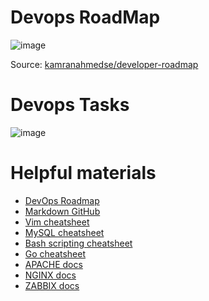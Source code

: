 # Devops RoadMap

![image](https://user-images.githubusercontent.com/81821381/184944608-a82549fb-f433-4d9e-88e2-1c6b4dd393e3.png)
<p align="center">

Source: [kamranahmedse/developer-roadmap](https://github.com/kamranahmedse/developer-roadmap#-devops-roadmap)

# Devops Tasks

![image](https://user-images.githubusercontent.com/81821381/188335701-68886c27-65b4-468c-ad54-b86687a1da1f.png)
  
# Helpful materials
  
- [DevOps Roadmap](https://roadmap.sh/devops)
- [Markdown GitHub](https://github.com/GnuriaN/format-README#Ссылки)
- [Vim cheatsheet](https://devhints.io/vim)
- [MySQL cheatsheet](https://devhints.io/mysql)
- [Bash scripting cheatsheet](https://devhints.io/bash)
- [Go cheatsheet](https://devhints.io/go)
- [APACHE docs](https://httpd.apache.org/docs/2.4/)
- [NGINX docs](https://nginx.org/en/docs/)
- [ZABBIX docs](https://www.zabbix.com/ru/manuals)
